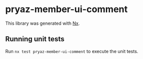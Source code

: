 # pryaz-member-ui-comment

This library was generated with [Nx](https://nx.dev).

## Running unit tests

Run `nx test pryaz-member-ui-comment` to execute the unit tests.
